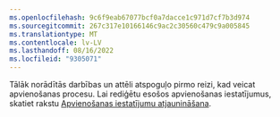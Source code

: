 ```yaml
---
ms.openlocfilehash: 9c6f9eab67077bcf0a7dacce1c971d7cf7b3d974
ms.sourcegitcommit: 267c317e10166146c9ac2c30560c479c9a005845
ms.translationtype: MT
ms.contentlocale: lv-LV
ms.lasthandoff: 08/16/2022
ms.locfileid: "9305071"
---
```

Tālāk norādītās darbības un attēli atspoguļo pirmo reizi, kad veicat apvienošanas procesu. Lai rediģētu esošos apvienošanas iestatījumus, skatiet rakstu [Apvienošanas iestatījumu atjaunināšana](../data-unification-update.md).
